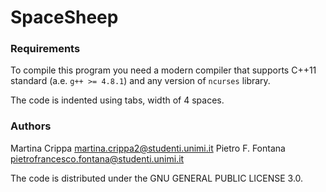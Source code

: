 # SpaceSheep

### Requirements
To compile this program you need a modern compiler that supports C++11 standard
(a.e. `g++ >= 4.8.1`) and any version of `ncurses` library.

The code is indented using tabs, width of 4 spaces.

### Authors

Martina Crippa <martina.crippa2@studenti.unimi.it>
Pietro F. Fontana <pietrofrancesco.fontana@studenti.unimi.it>

The code is distributed under the  GNU GENERAL PUBLIC LICENSE 3.0.
